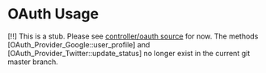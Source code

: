 # OAuth Usage

[!!] This is a stub. Please see [controller/oauth source](http://github.com/kohana/oauth/tree/206c20033e209f233c9e7dc72836bfb786bd7e34/classes/controller) for now. The methods [OAuth_Provider_Google::user_profile] and [OAuth_Provider_Twitter::update_status] no longer exist in the current git master branch.
